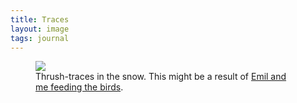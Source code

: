 ```yaml
---
title: Traces
layout: image
tags: journal
---
```


<figure>
<img src="/img/journal/IMG_0328D.jpg" >
<figcaption>Thrush-traces in the snow. This might be a result of <a href="/2021-01-25-feeding-the-birds/">Emil and me feeding the birds</a>.</figcaption>
</figure>